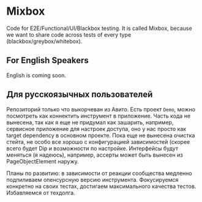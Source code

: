 # Mixbox

Code for E2E/Functional/UI/Blackbox testing. It is called Mixbox, because we want to share code across tests of every type (blackbox/greybox/whitebox).

## For English Speakers

English is coming soon.

## Для русскоязычных пользователей

Репозиторий только что выкорчеван из Авито. Есть проект `Demo`, можно посмотреть как коннектить инструмент в приложение. Часть кода не вынесена, так как я еще не придумал как зашарить, например, сервисное приложение для настроек доступа, оно у нас просто как target dependency в основном проекте. Пока еще не вынесена очистка стейта, не особо все хорошо с конфигурацией зависимостей (скорее всего будет Dip и возможности по настройке. Интерфейсы будут меняться (я надеюсь), например, ассерты может быть вынесен из PageObjectElement наружу.

Планы по развитию: в зависимости от реакции сообщества медленно подпиливаем опенсурсную версию инструмента. Фокусируемся конкретно на своих тестах, достигаем максимального качества тестов. Избавляемся от техдолга.